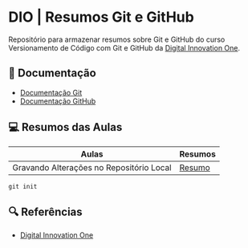 # DIO | Resumos Git e GitHub

Repositório para armazenar resumos sobre Git e GitHub do curso Versionamento de Código com Git e GitHub da [Digital Innovation One](https://www.dio.me/).

## 📒 Documentação
- [Documentação Git](https://git-scm.com/docs/git/pt_BR)
- [Documentação GitHub](https://docs.github.com/pt)

## 💻 Resumos das Aulas

| Aulas | Resumos |
|-------|---------|
| Gravando Alterações no Repositório Local | [Resumo](https://web.dio.me/track/gft-start-7-java/course/406684a4-396d-4160-94b9-ead934e18564/learning/599dd3dd-d189-474f-a55c-22f37b4472da?autoplay=1)|

```
git init
```

## 🔍 Referências
- [Digital Innovation One](https://www.dio.me/)
